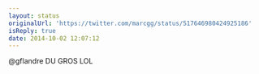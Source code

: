 ```yaml
---
layout: status
originalUrl: 'https://twitter.com/marcgg/status/517646980424925186'
isReply: true
date: 2014-10-02 12:07:12
---
```


@gflandre DU GROS LOL
